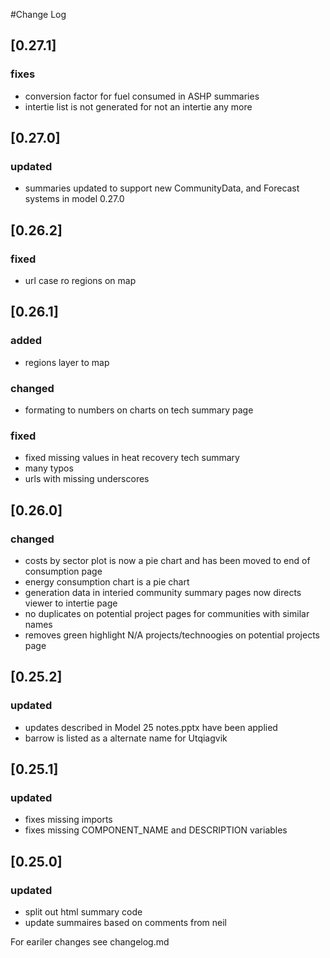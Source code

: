 #Change Log

## [0.27.1]
### fixes
- conversion factor for fuel consumed in ASHP summaries
- intertie list is not generated for not an intertie any more

## [0.27.0]
### updated
- summaries updated to support new CommunityData, and Forecast systems in model 0.27.0

## [0.26.2]
### fixed
- url case ro regions on map

## [0.26.1]
### added
- regions layer to map

### changed
- formating to numbers on charts on tech summary page

### fixed
- fixed missing values in heat recovery tech summary
- many typos
- urls with missing underscores


## [0.26.0]
### changed
- costs by sector plot is now a pie chart and has been moved to end of consumption page
- energy consumption chart is a pie chart
- generation data in interied community summary pages now directs viewer to intertie page
- no duplicates on potential project pages for communities with similar names
- removes green highlight  N/A projects/technoogies on potential projects page 

## [0.25.2]
### updated
- updates described in Model 25 notes.pptx have been applied
- barrow is listed as a alternate name for Utqiagvik

## [0.25.1]
### updated
- fixes missing imports
- fixes missing COMPONENT_NAME and DESCRIPTION variables

## [0.25.0]
### updated
- split out html summary code
- update summaires based on comments from neil


For eariler changes see changelog.md

